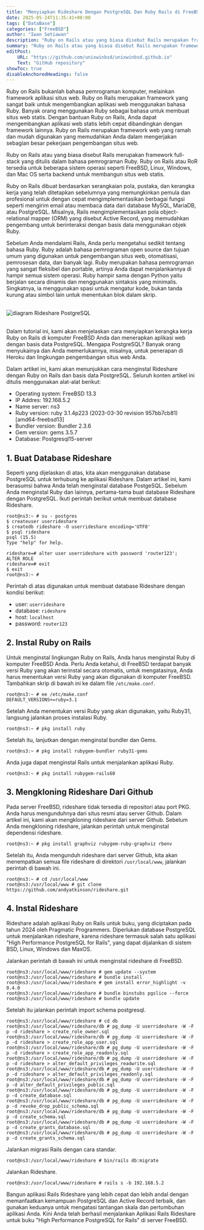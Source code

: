 ```yaml
---
title: "Menyiapkan Rideshare Dengan PostgreSQL Dan Ruby Rails di FreeBSD"
date: 2025-05-24T11:35:41+08:00
tags: ["DataBase"]
categories: ["FreeBSD"]
author: "Iwan Setiawan"
description: "Ruby on Rails atau yang biasa disebut Rails merupakan framework full-stack yang ditulis dalam bahasa pemrograman Ruby. Ruby on Rails atau RoR tersedia untuk beberapa sistem operasi seperti FreeBSD, Linux, Windows, dan Mac OS serta backend untuk membangun situs web statis"
summary: "Ruby on Rails atau yang biasa disebut Rails merupakan framework full-stack yang ditulis dalam bahasa pemrograman Ruby. Ruby on Rails atau RoR tersedia untuk beberapa sistem operasi seperti FreeBSD, Linux, Windows, dan Mac OS serta backend untuk membangun situs web statis"
editPost:
    URL: "https://github.com/unixwinbsd/unixwinbsd.github.io"
    Text: "GitHub repository"
showToc: true
disableAnchoredHeadings: false
---
```


Ruby on Rails bukanlah bahasa pemrograman komputer, melainkan framework aplikasi situs web. Ruby on Rails merupakan framework yang sangat baik untuk mengembangkan aplikasi web menggunakan bahasa Ruby. Banyak orang menggunakan Ruby sebagai bahasa untuk membuat situs web statis. Dengan bantuan Ruby on Rails, Anda dapat mengembangkan aplikasi web statis lebih cepat dibandingkan dengan framework lainnya. Ruby on Rails merupakan framework web yang ramah dan mudah digunakan yang memudahkan Anda dalam mengerjakan sebagian besar pekerjaan pengembangan situs web.

Ruby on Rails atau yang biasa disebut Rails merupakan framework full-stack yang ditulis dalam bahasa pemrograman Ruby. Ruby on Rails atau RoR tersedia untuk beberapa sistem operasi seperti FreeBSD, Linux, Windows, dan Mac OS serta backend untuk membangun situs web statis.

Ruby on Rails dibuat berdasarkan serangkaian pola, pustaka, dan kerangka kerja yang telah ditetapkan sebelumnya yang memungkinkan pemula dan profesional untuk dengan cepat mengimplementasikan berbagai fungsi seperti mengirim email atau membaca data dari database MySQL, MariaDB, atau PostgreSQL. Misalnya, Rails mengimplementasikan pola object-relational mapper (ORM) yang disebut Active Record, yang memudahkan pengembang untuk berinteraksi dengan basis data menggunakan objek Ruby.

Sebelum Anda mendalami Rails, Anda perlu mengetahui sedikit tentang bahasa Ruby. Ruby adalah bahasa pemrograman open source dan tujuan umum yang digunakan untuk pengembangan situs web, otomatisasi, pemrosesan data, dan banyak lagi. Ruby merupakan bahasa pemrograman yang sangat fleksibel dan portable, artinya Anda dapat menjalankannya di hampir semua sistem operasi. Ruby hampir sama dengan Python yaitu berjalan secara dinamis dan menggunakan sintaksis yang minimalis. Singkatnya, ia menggunakan spasi untuk mengatur kode, bukan tanda kurung atau simbol lain untuk menentukan blok dalam skrip.
<br><br/>

![diagram Rideshare PostgreSQL](https://gitea.com/UnixBSDShell/Web-Static-With-Ruby-Jekyll-Site-NetBSD/raw/branch/main/images/diagram%20Rideshare%20PostgreSQL.jpg)
<br><br/>


Dalam tutorial ini, kami akan menjelaskan cara menyiapkan kerangka kerja Ruby on Rails di komputer FreeBSD Anda dan menerapkan aplikasi web dengan basis data PostgreSQL. Mengapa PostgreSQL? Banyak orang menyukainya dan Anda memerlukannya, misalnya, untuk penerapan di Heroku dan lingkungan pengembangan situs web Anda.

Dalam artikel ini, kami akan menunjukkan cara menginstal Rideshare dengan Ruby on Rails dan basis data PostgreSQL. Seluruh konten artikel ini ditulis menggunakan alat-alat berikut:
- Operating system: FreeBSD 13.3
- IP Addres: 192.168.5.2
- Name server: ns3
- Ruby version: ruby 3.1.4p223 (2023-03-30 revision 957bb7cb81) [amd64-freebsd13]
- Bundler version: Bundler 2.3.6
- Gem version: gems 3.5.7
- Database: Postgresql15-server

## 1. Buat Database Rideshare
Seperti yang dijelaskan di atas, kita akan menggunakan database PostgreSQL untuk terhubung ke aplikasi Rideshare. Dalam artikel ini, kami berasumsi bahwa Anda telah menginstal database PostgeSQL. Sebelum Anda menginstal Ruby dan lainnya, pertama-tama buat database Rideshare dengan PostgreSQL. Ikuti perintah berikut untuk membuat database Rideshare.

```console
root@ns3:~ # su - postgres
$ createuser userrideshare
$ createdb rideshare -O userrideshare encoding='UTF8'
$ psql rideshare
psql (15.5)
Type "help" for help.

rideshare=# alter user userrideshare with password 'router123';
ALTER ROLE
rideshare=# exit
$ exit
root@ns3:~ #
```
Perintah di atas digunakan untuk membuat database Rideshare dengan kondisi berikut:
- user: `userrideshare`
- database: `rideshare`
- host: `localhost`
- password: `router123`

## 2. Instal Ruby on Rails
Untuk menginstal lingkungan Ruby on Rails, Anda harus menginstal Ruby di komputer FreeBSD Anda. Perlu Anda ketahui, di FreeBSD terdapat banyak versi Ruby yang akan terinstal secara otomatis, untuk mengatasinya, Anda harus menentukan versi Ruby yang akan digunakan di komputer FreeBSD. Tambahkan skrip di bawah ini ke dalam file `/etc/make.conf`.

```console
root@ns3:~ # ee /etc/make.conf
DEFAULT_VERSIONS+=ruby=3.1
```
Setelah Anda menentukan versi Ruby yang akan digunakan, yaitu Ruby31, langsung jalankan proses instalasi Ruby.

```console
root@ns3:~ # pkg install ruby
```
Setelah itu, lanjutkan dengan menginstal bundler dan Gems.

```console
root@ns3:~ # pkg install rubygem-bundler ruby31-gems
```
Anda juga dapat menginstal Rails untuk menjalankan aplikasi Ruby.

```console
root@ns3:~ # pkg install rubygem-rails60
```

## 3. Mengkloning Rideshare Dari Github
Pada server FreeBSD, rideshare tidak tersedia di repositori atau port PKG. Anda harus mengunduhnya dari situs resmi atau server Github. Dalam artikel ini, kami akan mengkloning rideshare dari server Github. Sebelum Anda mengkloning rideshare, jalankan perintah untuk menginstal dependensi rideshare.

```console
root@ns3:~ # pkg install graphviz rubygem-ruby-graphviz rbenv
```
Setelah itu, Anda mengunduh rideshare dari server Github, kita akan menempatkan semua file rideshare di direktori `/usr/local/www`, jalankan perintah di bawah ini.

```console
root@ns3:~ # cd /usr/local/www
root@ns3:/usr/local/www # git clone https://github.com/andyatkinson/rideshare.git
```

## 4. Instal Rideshare 
Rideshare adalah aplikasi Ruby on Rails untuk buku, yang diciptakan pada tahun 2024 oleh Pragmatic Programmers. Diperlukan database PostgreSQL untuk menjalankan rideshare, karena rideshare termasuk salah satu aplikasi "High Performance PostgreSQL for Rails", yang dapat dijalankan di sistem BSD, Linux, Windows dan MaxOS.

Jalankan perintah di bawah ini untuk menginstal rideshare di FreeBSD.

```console
root@ns3:/usr/local/www/rideshare # gem update --system
root@ns3:/usr/local/www/rideshare # bundle install
root@ns3:/usr/local/www/rideshare # gem install error_highlight -v 0.4.0
root@ns3:/usr/local/www/rideshare # bundle binstubs pgslice --force
root@ns3:/usr/local/www/rideshare # bundle update
```
Setelah itu jalankan perintah import schema postgresql.

```console
root@ns3:/usr/local/www/rideshare # cd db
root@ns3:/usr/local/www/rideshare/db # pg_dump -U userrideshare -W -F p -d rideshare > create_role_owner.sql
root@ns3:/usr/local/www/rideshare/db # pg_dump -U userrideshare -W -F p -d rideshare > create_role_app_user.sql
root@ns3:/usr/local/www/rideshare/db # pg_dump -U userrideshare -W -F p -d rideshare > create_role_app_readonly.sql
root@ns3:/usr/local/www/rideshare/db # pg_dump -U userrideshare -W -F p -d rideshare > alter_default_privileges_readwrite.sql
root@ns3:/usr/local/www/rideshare/db # pg_dump -U userrideshare -W -F p -d rideshare > alter_default_privileges_readonly.sql
root@ns3:/usr/local/www/rideshare/db # pg_dump -U userrideshare -W -F p -d alter_default_privileges_public.sql
root@ns3:/usr/local/www/rideshare/db # pg_dump -U userrideshare -W -F p -d create_database.sql
root@ns3:/usr/local/www/rideshare/db # pg_dump -U userrideshare -W -F p -d revoke_drop_public_schema.sql
root@ns3:/usr/local/www/rideshare/db # pg_dump -U userrideshare -W -F p -d create_schema.sql
root@ns3:/usr/local/www/rideshare/db # pg_dump -U userrideshare -W -F p -d create_grants_database.sql
root@ns3:/usr/local/www/rideshare/db # pg_dump -U userrideshare -W -F p -d create_grants_schema.sql
```
Jalankan migrasi Rails dengan cara standar.

```console
root@ns3:/usr/local/www/rideshare # bin/rails db:migrate
```
Jalankan Rideshare.

```console
root@ns3:/usr/local/www/rideshare # rails s -b 192.168.5.2
```
Bangun aplikasi Rails Rideshare yang lebih cepat dan lebih andal dengan memanfaatkan kemampuan PostgreSQL dan Active Record terbaik, dan gunakan keduanya untuk mengatasi tantangan skala dan pertumbuhan aplikasi Anda. Kini Anda telah berhasil menjalankan Aplikasi Rails Rideshare untuk buku "High Performance PostgreSQL for Rails" di server FreeBSD.

